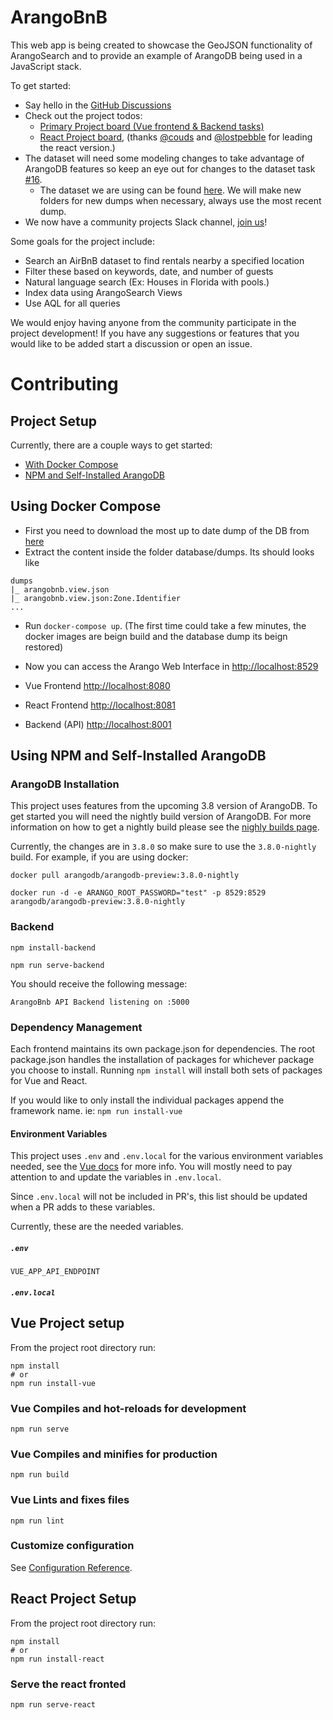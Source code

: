 # ArangoBnB

This web app is being created to showcase the GeoJSON functionality of ArangoSearch and to provide an example of ArangoDB being used in a JavaScript stack.

To get started:
* Say hello in the [GitHub Discussions](https://github.com/cw00dw0rd/ArangoBnB/discussions)
* Check out the project todos:
  * [Primary Project board (Vue frontend & Backend tasks)](https://github.com/cw00dw0rd/ArangoBnB/projects/1)
  * [React Project board](https://github.com/users/cw00dw0rd/projects/1), (thanks [@couds](https://github.com/couds) and [@lostpebble](https://github.com/lostpebble) for leading the react version.)
* The dataset will need some modeling changes to take advantage of ArangoDB features so keep an eye out for changes to the dataset task [#16](https://github.com/cw00dw0rd/ArangoBnB/issues/16).
  * The dataset we are using can be found [here](https://drive.google.com/drive/folders/1crMM2RRpdVgi7gkblAlAZXTvIoNNVYbT?usp=sharing). We will make new folders for new dumps when necessary, always use the most recent dump.
* We now have a community projects Slack channel, [join us](https://arangodb-community.slack.com/archives/C01MLH491UM)!

Some goals for the project include:
* Search an AirBnB dataset to find rentals nearby a specified location
* Filter these based on keywords, date, and number of guests
* Natural language search (Ex: Houses in Florida with pools.)
* Index data using ArangoSearch Views
* Use AQL for all queries

We would enjoy having anyone from the community participate in the project development!
If you have any suggestions or features that you would like to be added start a discussion or open an issue.

# Contributing

## Project Setup

Currently, there are a couple ways to get started:
* [With Docker Compose](#with-docker-compose)
* [NPM and Self-Installed ArangoDB](#npm-and-self-install)

<h2 id="with-docker-compose">Using Docker Compose</h2>

- First you need to download the most up to date dump of the DB from [here](https://drive.google.com/drive/folders/1crMM2RRpdVgi7gkblAlAZXTvIoNNVYbT?usp=sharing)
- Extract the content inside the folder database/dumps. Its should looks like
```
dumps
|_ arangobnb.view.json
|_ arangobnb.view.json:Zone.Identifier
...
```

- Run `docker-compose up`. (The first time could take a few minutes, the docker images are beign build and the database dump its beign restored)

- Now you can access the Arango Web Interface in [http://localhost:8529](http://localhost:8529)
- Vue Frontend [http://localhost:8080](http://localhost:8080)
- React Frontend [http://localhost:8081](http://localhost:8081)
- Backend (API) [http://localhost:8001](http://localhost:8001)



<h2 id="npm-and-self-install">Using NPM and Self-Installed ArangoDB</h2>

### ArangoDB Installation

This project uses features from the upcoming 3.8 version of ArangoDB. To get started you will need the nightly build version of ArangoDB.
For more information on how to get a nightly build please see the [nighly builds page](https://www.arangodb.com/nightly-builds/).

Currently, the changes are in `3.8.0` so make sure to use the `3.8.0-nightly` build.
For example, if you are using docker:
```
docker pull arangodb/arangodb-preview:3.8.0-nightly

docker run -d -e ARANGO_ROOT_PASSWORD="test" -p 8529:8529 arangodb/arangodb-preview:3.8.0-nightly

```

### Backend
```
npm install-backend

npm run serve-backend
```
You should receive the following message:
```
ArangoBnb API Backend listening on :5000
```

### Dependency Management 
Each frontend maintains its own package.json for dependencies.
The root package.json handles the installation of packages for whichever package you choose to install.
Running `npm install` will install both sets of packages for Vue and React.

If you would like to only install the individual packages append the framework name. ie: `npm run install-vue`

#### Environment Variables

This project uses `.env` and `.env.local` for the various environment variables needed, see the [Vue docs](https://cli.vuejs.org/guide/mode-and-env.html#modes) for more info. You will mostly need to pay attention to and update the variables in `.env.local`.

Since `.env.local` will not be included in PR's, this list should be updated when a PR adds to these variables.

Currently, these are the needed variables.

##### `.env`

`VUE_APP_API_ENDPOINT`

##### `.env.local`



## Vue Project setup

From the project root directory run:

```shell
npm install
# or
npm run install-vue
```

### Vue Compiles and hot-reloads for development

```shell
npm run serve
```

### Vue Compiles and minifies for production

```shell
npm run build
```

### Vue Lints and fixes files

```shell
npm run lint
```

### Customize configuration

See [Configuration Reference](https://cli.vuejs.org/config/).

## React Project Setup

From the project root directory run:

```shell
npm install
# or
npm run install-react
```

### Serve the react fronted

```shell
npm run serve-react
```
